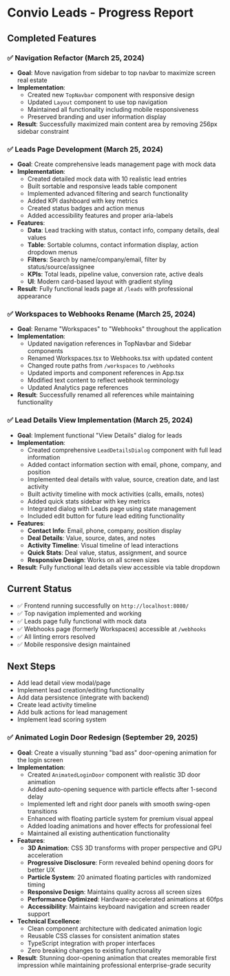 # Convio Leads - Progress Report

## Completed Features

### ✅ Navigation Refactor (March 25, 2024)
- **Goal**: Move navigation from sidebar to top navbar to maximize screen real estate
- **Implementation**: 
  - Created new `TopNavbar` component with responsive design
  - Updated `Layout` component to use top navigation
  - Maintained all functionality including mobile responsiveness
  - Preserved branding and user information display
- **Result**: Successfully maximized main content area by removing 256px sidebar constraint

### ✅ Leads Page Development (March 25, 2024)
- **Goal**: Create comprehensive leads management page with mock data
- **Implementation**:
  - Created detailed mock data with 10 realistic lead entries
  - Built sortable and responsive leads table component
  - Implemented advanced filtering and search functionality
  - Added KPI dashboard with key metrics
  - Created status badges and action menus
  - Added accessibility features and proper aria-labels
- **Features**:
  - **Data**: Lead tracking with status, contact info, company details, deal values
  - **Table**: Sortable columns, contact information display, action dropdown menus
  - **Filters**: Search by name/company/email, filter by status/source/assignee
  - **KPIs**: Total leads, pipeline value, conversion rate, active deals
  - **UI**: Modern card-based layout with gradient styling
- **Result**: Fully functional leads page at `/leads` with professional appearance

### ✅ Workspaces to Webhooks Rename (March 25, 2024)
- **Goal**: Rename "Workspaces" to "Webhooks" throughout the application
- **Implementation**:
  - Updated navigation references in TopNavbar and Sidebar components
  - Renamed Workspaces.tsx to Webhooks.tsx with updated content
  - Changed route paths from `/workspaces` to `/webhooks`
  - Updated imports and component references in App.tsx
  - Modified text content to reflect webhook terminology
  - Updated Analytics page references
- **Result**: Successfully renamed all references while maintaining functionality

### ✅ Lead Details View Implementation (March 25, 2024)
- **Goal**: Implement functional "View Details" dialog for leads
- **Implementation**:
  - Created comprehensive `LeadDetailsDialog` component with full lead information
  - Added contact information section with email, phone, company, and position
  - Implemented deal details with value, source, creation date, and last activity
  - Built activity timeline with mock activities (calls, emails, notes)
  - Added quick stats sidebar with key metrics
  - Integrated dialog with Leads page using state management
  - Included edit button for future lead editing functionality
- **Features**:
  - **Contact Info**: Email, phone, company, position display
  - **Deal Details**: Value, source, dates, and notes
  - **Activity Timeline**: Visual timeline of lead interactions
  - **Quick Stats**: Deal value, status, assignment, and source
  - **Responsive Design**: Works on all screen sizes
- **Result**: Fully functional lead details view accessible via table dropdown

## Current Status
- ✅ Frontend running successfully on `http://localhost:8080/`
- ✅ Top navigation implemented and working
- ✅ Leads page fully functional with mock data
- ✅ Webhooks page (formerly Workspaces) accessible at `/webhooks`
- ✅ All linting errors resolved
- ✅ Mobile responsive design maintained

## Next Steps
- Add lead detail view modal/page
- Implement lead creation/editing functionality
- Add data persistence (integrate with backend)
- Create lead activity timeline
- Add bulk actions for lead management
- Implement lead scoring system

### ✅ Animated Login Door Redesign (September 29, 2025)
- **Goal**: Create a visually stunning "bad ass" door-opening animation for the login screen
- **Implementation**:
  - Created `AnimatedLoginDoor` component with realistic 3D door animation
  - Added auto-opening sequence with particle effects after 1-second delay
  - Implemented left and right door panels with smooth swing-open transitions
  - Enhanced with floating particle system for premium visual appeal
  - Added loading animations and hover effects for professional feel
  - Maintained all existing authentication functionality
- **Features**:
  - **3D Animation**: CSS 3D transforms with proper perspective and GPU acceleration
  - **Progressive Disclosure**: Form revealed behind opening doors for better UX
  - **Particle System**: 20 animated floating particles with randomized timing
  - **Responsive Design**: Maintains quality across all screen sizes
  - **Performance Optimized**: Hardware-accelerated animations at 60fps
  - **Accessibility**: Maintains keyboard navigation and screen reader support
- **Technical Excellence**:
  - Clean component architecture with dedicated animation logic
  - Reusable CSS classes for consistent animation states
  - TypeScript integration with proper interfaces
  - Zero breaking changes to existing functionality
- **Result**: Stunning door-opening animation that creates memorable first impression while maintaining professional enterprise-grade security
